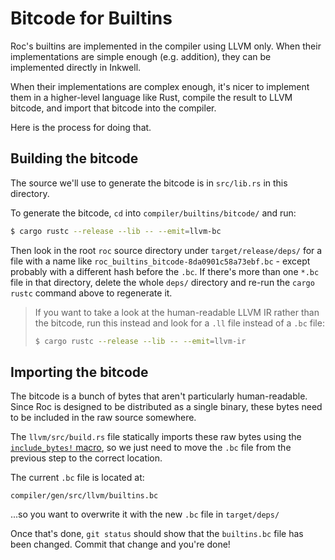 # Bitcode for Builtins

Roc's builtins are implemented in the compiler using LLVM only.
When their implementations are simple enough (e.g. addition), they
can be implemented directly in Inkwell.

When their implementations are complex enough, it's nicer to
implement them in a higher-level language like Rust, compile the
result to LLVM bitcode, and import that bitcode into the compiler.

Here is the process for doing that.

## Building the bitcode

The source we'll use to generate the bitcode is in `src/lib.rs` in this directory.

To generate the bitcode, `cd` into `compiler/builtins/bitcode/` and run:

```bash
$ cargo rustc --release --lib -- --emit=llvm-bc
```

Then look in the root `roc` source directory under `target/release/deps/` for a file
with a name like `roc_builtins_bitcode-8da0901c58a73ebf.bc` - except
probably with a different hash before the `.bc`. If there's more than one
`*.bc` file in that directory, delete the whole `deps/` directory and re-run
the `cargo rustc` command above to regenerate it.

> If you want to take a look at the human-readable LLVM IR rather than the
> bitcode, run this instead and look for a `.ll` file instead of a `.bc` file:
>
> ```bash
> $ cargo rustc --release --lib -- --emit=llvm-ir
> ```

## Importing the bitcode

The bitcode is a bunch of bytes that aren't particularly human-readable.
Since Roc is designed to be distributed as a single binary, these bytes
need to be included in the raw source somewhere.

The `llvm/src/build.rs` file statically imports these raw bytes
using the [`include_bytes!` macro](https://doc.rust-lang.org/std/macro.include_bytes.html),
so we just need to move the `.bc` file from the previous step to the correct
location.

The current `.bc` file is located at:

```
compiler/gen/src/llvm/builtins.bc
```

...so you want to overwrite it with the new `.bc` file in `target/deps/`

Once that's done, `git status` should show that the `builtins.bc` file
has been changed. Commit that change and you're done!
